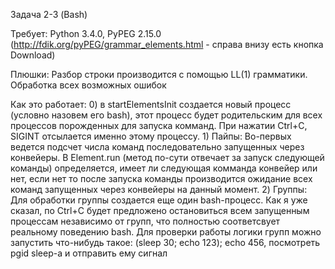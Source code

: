 Задача 2-3 (Bash)

Требует:
	Python 3.4.0,
	PyPEG 2.15.0 (http://fdik.org/pyPEG/grammar_elements.html - справа внизу есть кнопка Download)

Плюшки:
	Разбор строки производится с помощью LL(1) грамматики.
	Обработка всех возможных ошибок


Как это работает:
	0) в startElementsInit создается новый процесс (условно назовем его bash),
		этот процесс будет родительским для всех процессов порожденных для запуска комманд.
		При нажатии Ctrl+C, SIGINT отсылается именно этому процессу.
	1) Пайпы:
		Во-первых ведется подсчет числа команд последовательно запущенных через конвейеры.
		В Element.run (метод по-сути отвечает за запуск следующей команды) определяется, имеет ли 
		следующая комманда конвейер или нет, если нет то после запуска команды производится ожидание
		всех команд запущенных через конвейеры на данный момент.
	2) Группы:
		Для обработки группы создается еще один bash-процесс. Как я уже сказал, по Ctrl+C будет предложено
		остановиться всем запущенным процессам независимо от групп, что полностью соответсвует реальному
		поведению bash.
		Для проверки работы логики групп можно запустить что-нибудь такое:
		(sleep 30; echo 123); echo 456, посмотреть pgid sleep-а и отправить ему сигнал

